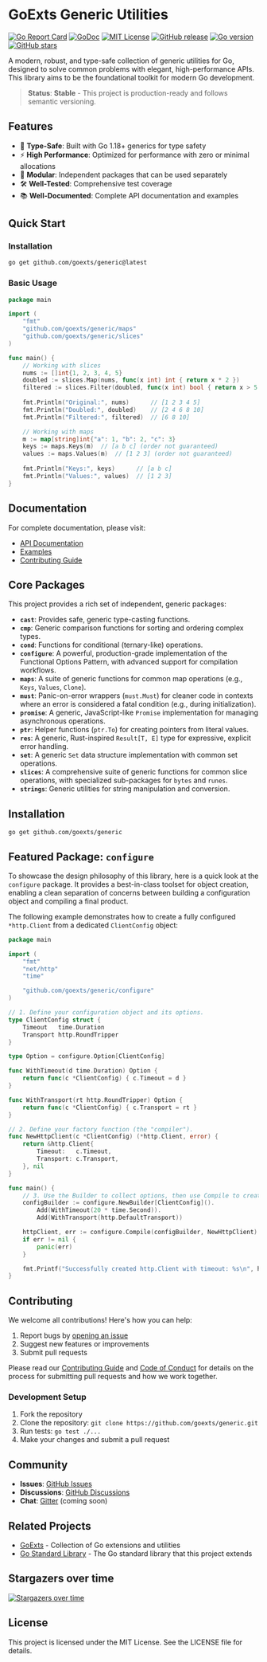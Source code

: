 # GoExts Generic Utilities

[![Go Report Card](https://goreportcard.com/badge/github.com/goexts/generic)](https://goreportcard.com/report/github.com/goexts/generic)
[![GoDoc](https://godoc.org/github.com/goexts/generic?status.svg)](https://godoc.org/github.com/goexts/generic)
[![MIT License](https://img.shields.io/badge/license-MIT-blue.svg)](LICENSE)
[![GitHub release](https://img.shields.io/github/release/goexts/generic.svg)](https://github.com/goexts/generic/releases)
[![Go version](https://img.shields.io/github/go-mod/go-version/goexts/generic)](go.mod)
[![GitHub stars](https://img.shields.io/github/stars/goexts/generic?style=social)](https://github.com/goexts/generic/stargazers)

A modern, robust, and type-safe collection of generic utilities for Go, designed to solve common problems with elegant, high-performance APIs. This library aims to be the foundational toolkit for modern Go development.

> **Status**: **Stable** - This project is production-ready and follows semantic versioning.

## Features

- 🚀 **Type-Safe**: Built with Go 1.18+ generics for type safety
- ⚡ **High Performance**: Optimized for performance with zero or minimal allocations
- 🧩 **Modular**: Independent packages that can be used separately
- 🛠 **Well-Tested**: Comprehensive test coverage
- 📚 **Well-Documented**: Complete API documentation and examples

## Quick Start

### Installation

```bash
go get github.com/goexts/generic@latest
```

### Basic Usage

```go
package main

import (
	"fmt"
	"github.com/goexts/generic/maps"
	"github.com/goexts/generic/slices"
)

func main() {
	// Working with slices
	nums := []int{1, 2, 3, 4, 5}
	doubled := slices.Map(nums, func(x int) int { return x * 2 })
	filtered := slices.Filter(doubled, func(x int) bool { return x > 5 })
	
	fmt.Println("Original:", nums)      // [1 2 3 4 5]
	fmt.Println("Doubled:", doubled)    // [2 4 6 8 10]
	fmt.Println("Filtered:", filtered)  // [6 8 10]

	// Working with maps
	m := map[string]int{"a": 1, "b": 2, "c": 3}
	keys := maps.Keys(m)  // [a b c] (order not guaranteed)
	values := maps.Values(m)  // [1 2 3] (order not guaranteed)
	
	fmt.Println("Keys:", keys)      // [a b c]
	fmt.Println("Values:", values)  // [1 2 3]
}
```

## Documentation

For complete documentation, please visit:

- [API Documentation](https://pkg.go.dev/github.com/goexts/generic)
- [Examples](docs/examples/)
- [Contributing Guide](.github/CONTRIBUTING.md)

## Core Packages

This project provides a rich set of independent, generic packages:

*   **`cast`**: Provides safe, generic type-casting functions.
*   **`cmp`**: Generic comparison functions for sorting and ordering complex types.
*   **`cond`**: Functions for conditional (ternary-like) operations.
*   **`configure`**: A powerful, production-grade implementation of the Functional Options Pattern, with advanced support for compilation workflows.
*   **`maps`**: A suite of generic functions for common map operations (e.g., `Keys`, `Values`, `Clone`).
*   **`must`**: Panic-on-error wrappers (`must.Must`) for cleaner code in contexts where an error is considered a fatal condition (e.g., during initialization).
*   **`promise`**: A generic, JavaScript-like `Promise` implementation for managing asynchronous operations.
*   **`ptr`**: Helper functions (`ptr.To`) for creating pointers from literal values.
*   **`res`**: A generic, Rust-inspired `Result[T, E]` type for expressive, explicit error handling.
*   **`set`**: A generic `Set` data structure implementation with common set operations.
*   **`slices`**: A comprehensive suite of generic functions for common slice operations, with specialized sub-packages for `bytes` and `runes`.
*   **`strings`**: Generic utilities for string manipulation and conversion.

## Installation

```shell
go get github.com/goexts/generic
```

## Featured Package: `configure`

To showcase the design philosophy of this library, here is a quick look at the `configure` package. It provides a best-in-class toolset for object creation, enabling a clean separation of concerns between building a configuration object and compiling a final product.

The following example demonstrates how to create a fully configured `*http.Client` from a dedicated `ClientConfig` object:

```go
package main

import (
	"fmt"
	"net/http"
	"time"

	"github.com/goexts/generic/configure"
)

// 1. Define your configuration object and its options.
type ClientConfig struct {
	Timeout   time.Duration
	Transport http.RoundTripper
}

type Option = configure.Option[ClientConfig]

func WithTimeout(d time.Duration) Option {
	return func(c *ClientConfig) { c.Timeout = d }
}

func WithTransport(rt http.RoundTripper) Option {
	return func(c *ClientConfig) { c.Transport = rt }
}

// 2. Define your factory function (the "compiler").
func NewHttpClient(c *ClientConfig) (*http.Client, error) {
	return &http.Client{
		Timeout:   c.Timeout,
		Transport: c.Transport,
	}, nil
}

func main() {
	// 3. Use the Builder to collect options, then use Compile to create the final product.
	configBuilder := configure.NewBuilder[ClientConfig]().
		Add(WithTimeout(20 * time.Second)).
		Add(WithTransport(http.DefaultTransport))

	httpClient, err := configure.Compile(configBuilder, NewHttpClient)
	if err != nil {
		panic(err)
	}

	fmt.Printf("Successfully created http.Client with timeout: %s\n", httpClient.Timeout)
}
```

## Contributing

We welcome all contributions! Here's how you can help:

1. Report bugs by [opening an issue](https://github.com/goexts/generic/issues/new/choose)
2. Suggest new features or improvements
3. Submit pull requests

Please read our [Contributing Guide](.github/CONTRIBUTING.md) and [Code of Conduct](.github/CODE_OF_CONDUCT.md) for details on the process for submitting pull requests and how we work together.

### Development Setup

1. Fork the repository
2. Clone the repository: `git clone https://github.com/goexts/generic.git`
3. Run tests: `go test ./...`
4. Make your changes and submit a pull request

## Community

- **Issues**: [GitHub Issues](https://github.com/goexts/generic/issues)
- **Discussions**: [GitHub Discussions](https://github.com/goexts/generic/discussions)
- **Chat**: [Gitter](https://gitter.im/goexts/community) (coming soon)

## Related Projects

- [GoExts](https://github.com/goexts) - Collection of Go extensions and utilities
- [Go Standard Library](https://pkg.go.dev/std) - The Go standard library that this project extends

## Stargazers over time

[![Stargazers over time](https://starchart.cc/goexts/generic.svg)](https://starchart.cc/goexts/generic)

## License

This project is licensed under the MIT License. See the LICENSE file for details.
